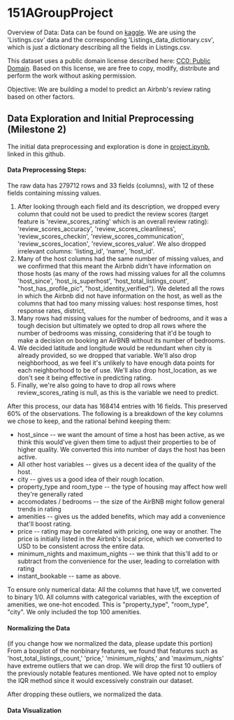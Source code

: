 # 151AGroupProject

Overview of Data: 
Data can be found on [kaggle](https://www.kaggle.com/datasets/mysarahmadbhat/airbnb-listings-reviews). We are using the 'Listings.csv' data and the corresponding 'Listings_data_dictionary.csv', which is just a dictionary describing all the fields in Listings.csv. 

This dataset uses a public domain license described here: [CC0: Public Domain](https://creativecommons.org/publicdomain/zero/1.0/). Based on this license, we are free to copy, modify, distribute and perform the work without asking permission. 

Objective: We are building a model to predict an Airbnb's review rating based on other factors.  

## Data Exploration and Initial Preprocessing (Milestone 2)

The initial data preprocessing and exploration is done in [project.ipynb](https://github.com/BrianMorse12604/151AGroupProject/blob/main/project.ipynb), linked in this github.

#### Data Preprocessing Steps:
The raw data has 279712 rows and 33 fields (columns), with 12 of these fields containing missing values. 

1. After looking through each field and its description, we dropped every column that could not be used to predict the review scores (target feature is 'review_scores_rating' which is an overall review rating): 'review_scores_accuracy', 'review_scores_cleanliness', 'review_scores_checkin', 'review_scores_communication', 'review_scores_location', 'review_scores_value'. We also dropped irrelevant columns: 'listing_id', 'name', 'host_id'.
2. Many of the host columns had the same number of missing values, and we confirmed that this meant the Airbnb didn't have information on those hosts (as many of the rows had missing values for all the columns 'host_since', 'host_is_superhost', 'host_total_listings_count', "host_has_profile_pic", "host_identity_verified"). We deleted all the rows in which the Airbnb did not have information on the host, as well as the columns that had too many missing values: host response times, host response rates, district, 
3. Many rows had missing values for the number of bedrooms, and it was a tough decision but ultimately we opted to drop all rows where the number of bedrooms was missing, considering that it'd be tough to make a decision on booking an AirBNB without its number of bedrooms.
4. We decided latitude and longitude would be redundant when city is already provided, so we dropped that variable. We'll also drop neighborhood, as we feel it's unlikely to have enough data points for each neighborhood to be of use. We'll also drop host_location, as we don't see it being effective in predicting rating.
5. Finally, we're also going to have to drop all rows where review_scores_rating is null, as this is the variable we need to predict.

After this process, our data has 168414 entries with 16 fields. This preserved 60% of the observations. The following is a breakdown of the key columns we chose to keep, and the rational behind keeping them: 

- host_since -- we want the amount of time a host has been active, as we think this would've given them time to adjust their properties to be of higher quality. We converted this into number of days the host has been active.
- All other host variables -- gives us a decent idea of the quality of the host.
- city -- gives us a good idea of their rough location.
- property_type and room_type -- the type of housing may affect how well they're generally rated
- accomodates / bedrooms -- the size of the AirBNB might follow general trends in rating
- amenities -- gives us the added benefits, which may add a convenience that'll boost rating.
- price -- rating may be correlated with pricing, one way or another. The price is initially listed in the Airbnb's local price, which we converted to USD to be consistent across the entire data.
- minimum_nights and maximum_nights -- we think that this'll add to or subtract from the convenience for the user, leading to correlation with rating
- instant_bookable -- same as above.

To ensure only numerical data: All the columns that have t/f, we converted to binary 1/0. All columns with categorical variables, with the exception of amenities, we one-hot encoded. This is "property_type", "room_type", "city". We only included the top 100 amenities. 

#### Normalizing the Data
(if you change how we normalized the data, please update this portion)
From a boxplot of the nonbinary features, we found that features such as 'host_total_listings_count,' 'price,' 'minimum_nights,' and 'maximum_nights' have extreme outliers that we can drop. We will drop the first 10 outliers of the previously notable features mentioned. We have opted not to employ the IQR method since it would excessively constrain our dataset.

After dropping these outliers, we normalized the data.

#### Data Visualization
